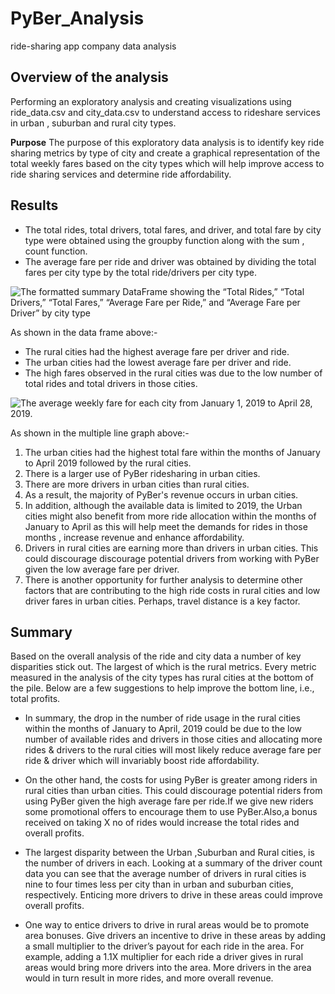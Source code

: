 # PyBer_Analysis
ride-sharing app company data analysis

## Overview of the analysis

Performing an exploratory analysis and creating visualizations using ride_data.csv and city_data.csv to understand  access to rideshare services in urban , suburban and rural city types.

**Purpose**
The purpose of this exploratory data analysis is to identify key ride sharing metrics by type of city and create a graphical representation of the total weekly fares based on the city types which will help improve access to ride sharing services and determine ride affordability.

## Results

 - The total rides, total drivers, total fares,  and driver, and total fare by city type were obtained using the groupby function along with the sum , count function.
 - The  average fare per ride and driver  was obtained by dividing the total fares per city type by the total ride/drivers per city type. 
 
![The formatted summary DataFrame showing the “Total Rides,” “Total Drivers,” “Total Fares,” “Average Fare per Ride,” and “Average Fare per Driver” by city type](https://static.bc-edx.com/data/do-v2/m5/img/data-Module-5-Challenge-Challenge_Summary_DataFrame.png)




As shown in the data frame above:-

 - The rural cities had the highest average fare per driver and ride.
 - The urban cities had the lowest  average fare per driver and ride.
 - The high fares observed in the rural cities was due to the low number of total rides and total drivers in those cities.

![The average weekly fare for each city from January 1, 2019 to April 28, 2019.](https://static.bc-edx.com/data/do-v2/m5/img/data-5-1-challenge-average-fare-each-city.png)

As shown in the multiple line graph above:-

 1. The urban cities had the highest total fare within the months of January to April 2019 followed by the rural cities.
 2.  There is a larger use of PyBer ridesharing in urban cities.
 3.  There are more drivers in urban cities than rural cities.
 4.  As a result, the majority of PyBer's revenue occurs in urban cities.
 4. In addition, although the available data is limited to 2019, the Urban cities might also benefit from more ride allocation within the months of January to April as this will help meet the demands for rides in those months , increase revenue and enhance affordability.
 5.  Drivers in rural cities are earning more than drivers in urban cities. This could discourage discourage potential drivers from working with PyBer given the low average fare per driver.
 6.  There is another opportunity for further analysis to determine other factors that are contributing to the high ride costs in rural cities and low driver fares in urban cities. Perhaps, travel distance is a key factor.



## Summary
Based on the overall analysis of the ride and city data a number of key disparities stick out. The largest of which is the rural metrics. Every metric measured in the analysis of the city types has rural cities at the bottom of the pile. Below are a few suggestions to help improve the bottom line, i.e., total profits.

 - In summary, the drop in the number of ride usage in the rural    cities within the months of January to April, 2019 could be due to    the low number of available rides and drivers in those cities and    allocating more rides & drivers to the rural cities will most likely    reduce average fare per ride & driver which will invariably boost    ride affordability. 
 
 - On the other hand, the costs for using PyBer is greater among riders in rural cities than urban cities. This could discourage    potential riders from using PyBer given the high average fare per    ride.If we give new riders some promotional offers to encourage them to use PyBer.Also,a bonus received on taking X no of  rides would increase the total rides and overall profits.
 - The  largest disparity between the Urban ,Suburban and Rural cities, is the number of drivers in each. Looking at a summary of the driver count data you can see that the average number of drivers in rural cities is nine to four times less per city than in urban and suburban cities, respectively. Enticing more drivers to drive in these areas could improve overall profits.
 - One way to entice drivers to drive in rural areas would be to promote area bonuses. Give drivers an incentive to drive in these areas by adding a small multiplier to the driver’s payout for each ride in the area. For example, adding a 1.1X multiplier for each ride a driver gives in rural areas would bring more drivers into the area. More drivers in the area would in turn result in more rides, and more overall revenue.

